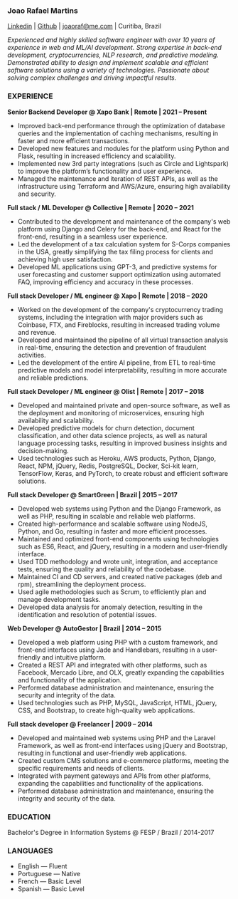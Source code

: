 ### Joao Rafael Martins
[Linkedin](https://linkedin.com/in/joaoraf) | [Github](https://github.com/joaorafaelm) | [joaoraf@me.com](mailto:joaoraf@me.com) | Curitiba, Brazil

*Experienced and highly skilled software engineer with over 10 years of experience in web and ML/AI development. Strong expertise in back-end development, cryptocurrencies, NLP research, and predictive modeling. Demonstrated ability to design and implement scalable and efficient software solutions using a variety of technologies. Passionate about solving complex challenges and driving impactful results.*

### **EXPERIENCE**

**Senior Backend Developer @ Xapo Bank | Remote | 2021 – Present**

* Improved back-end performance through the optimization of database queries and the implementation of caching mechanisms, resulting in faster and more efficient transactions.
* Developed new features and modules for the platform using Python and Flask, resulting in increased efficiency and scalability.
* Implemented new 3rd party integrations (such as Circle and Lightspark) to improve the platform’s functionality and user experience.
* Managed the maintenance and iteration of REST APIs, as well as the infrastructure using Terraform and AWS/Azure, ensuring high availability and security.

**Full stack / ML Developer @ Collective | Remote | 2020 – 2021**

* Contributed to the development and maintenance of the company's web platform using Django and Celery for the back-end, and React for the front-end, resulting in a seamless user experience.
* Led the development of a tax calculation system for S-Corps companies in the USA, greatly simplifying the tax filing process for clients and achieving high user satisfaction.
* Developed ML applications using GPT-3, and predictive systems for user forecasting and customer support optimization using automated FAQ, improving efficiency and accuracy in these processes.

**Full stack Developer / ML engineer @ Xapo | Remote | 2018 – 2020**

* Worked on the development of the company's cryptocurrency trading systems, including the integration with major providers such as Coinbase, FTX, and Fireblocks, resulting in increased trading volume and revenue.
* Developed and maintained the pipeline of all virtual transaction analysis in real-time, ensuring the detection and prevention of fraudulent activities.
* Led the development of the entire AI pipeline, from ETL to real-time predictive models and model interpretability, resulting in more accurate and reliable predictions.

**Full stack Developer / ML engineer @ Olist | Remote | 2017 – 2018**

* Developed and maintained private and open-source software, as well as the deployment and monitoring of microservices, ensuring high availability and scalability.
* Developed predictive models for churn detection, document classification, and other data science projects, as well as natural language processing tasks, resulting in improved business insights and decision-making.
* Used technologies such as Heroku, AWS products, Python, Django, React, NPM, jQuery, Redis, PostgreSQL, Docker, Sci-kit learn, TensorFlow, Keras, and PyTorch, to create robust and efficient software solutions.


**Full stack Developer @ SmartGreen | Brazil | 2015 – 2017**

* Developed web systems using Python and the Django Framework, as well as PHP, resulting in scalable and reliable web platforms.
* Created high-performance and scalable software using NodeJS, Python, and Go, resulting in faster and more efficient processes.
* Maintained and optimized front-end components using technologies such as ES6, React, and jQuery, resulting in a modern and user-friendly interface.
* Used TDD methodology and wrote unit, integration, and acceptance tests, ensuring the quality and reliability of the codebase.
* Maintained CI and CD servers, and created native packages (deb and rpm), streamlining the deployment process.
* Used agile methodologies such as Scrum, to efficiently plan and manage development tasks.
* Developed data analysis for anomaly detection, resulting in the identification and resolution of potential issues.

**Web Developer @ AutoGestor | Brazil | 2014 – 2015**

* Developed a web platform using PHP with a custom framework, and front-end interfaces using Jade and Handlebars, resulting in a user-friendly and intuitive platform.
* Created a REST API and integrated with other platforms, such as Facebook, Mercado Libre, and OLX, greatly expanding the capabilities and functionality of the application.
* Performed database administration and maintenance, ensuring the security and integrity of the data.
* Used technologies such as PHP, MySQL, JavaScript, HTML, jQuery, CSS, and Bootstrap, to create high-quality web applications.

**Full stack developer @ Freelancer | 2009 – 2014**

* Developed and maintained web systems using PHP and the Laravel Framework, as well as front-end interfaces using jQuery and Bootstrap, resulting in functional and user-friendly web applications.
* Created custom CMS solutions and e-commerce platforms, meeting the specific requirements and needs of clients.
* Integrated with payment gateways and APIs from other platforms, expanding the capabilities and functionality of the applications.
* Performed database administration and maintenance, ensuring the integrity and security of the data.

### **EDUCATION**

Bachelor's Degree in Information Systems @ FESP / Brazil / 2014-2017

### **LANGUAGES**

* English — Fluent
* Portuguese — Native
* French — Basic Level
* Spanish — Basic Level
